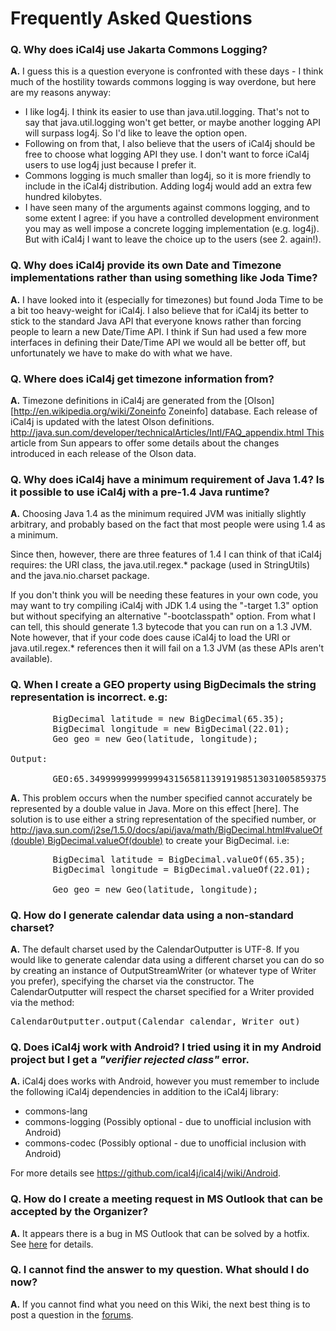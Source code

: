 # Frequently Asked Questions

### <strong>Q.</strong> Why does iCal4j use Jakarta Commons Logging?

<strong>A.</strong> I guess this is a question everyone is confronted with these days - I think much of the hostility towards commons logging is way overdone, but here are my reasons anyway: 
 
* I like log4j. I think its easier to use than java.util.logging. That's not to say that java.util.logging won't get better, or maybe another logging API will surpass log4j. So I'd like to leave the option open. 
* Following on from that, I also believe that the users of iCal4j should be free to choose what logging API they use. I don't want to force iCal4j users to use log4j just because I prefer it. 
* Commons logging is much smaller than log4j, so it is more friendly to include in the iCal4j distribution. Adding log4j would add an extra few hundred kilobytes. 
* I have seen many of the arguments against commons logging, and to some extent I agree: if you have a controlled development environment you may as well impose a concrete logging implementation (e.g. log4j). But with iCal4j I want to leave the choice up to the users (see 2. again!).



### <strong>Q.</strong> Why does iCal4j provide its own Date and Timezone implementations rather than using something like Joda Time?

<strong>A.</strong> I have looked into it (especially for timezones) but found Joda Time to be a bit too heavy-weight for iCal4j. I also believe that for iCal4j its better to stick to the standard Java API that everyone knows rather than forcing people to learn a new Date/Time API. I think if Sun had used a few more interfaces in defining their Date/Time API we would all be better off, but unfortunately we have to make do with what we have.


### <strong>Q.</strong> Where does iCal4j get timezone information from?

<strong>A.</strong> Timezone definitions in iCal4j are generated from the [Olson] [http://en.wikipedia.org/wiki/Zoneinfo Zoneinfo] database. Each release of iCal4j is updated with the latest Olson definitions. [http://java.sun.com/developer/technicalArticles/Intl/FAQ_appendix.html This](http://www.twinsun.com/tz/tz-link.htm) article from Sun appears to offer some details about the changes introduced in each release of the Olson data.


### <strong>Q.</strong> Why does iCal4j have a minimum requirement of Java 1.4? Is it possible to use iCal4j with a pre-1.4 Java runtime?

<strong>A.</strong> Choosing Java 1.4 as the minimum required JVM was initially slightly arbitrary, and probably based on the fact that most people were using 1.4 as a minimum. 
 
Since then, however, there are three features of 1.4 I can think of that iCal4j requires: the URI class, the java.util.regex.* package (used in StringUtils) and the java.nio.charset package. 
 
If you don't think you will be needing these features in your own code, you may want to try compiling iCal4j with JDK 1.4 using the "-target 1.3" option but without specifying an alternative "-bootclasspath" option. From what I can tell, this should generate 1.3 bytecode that you can run on a 1.3 JVM. Note however, that if your code does cause iCal4j to load the URI or java.util.regex.* references then it will fail on a 1.3 JVM (as these APIs aren't available).


### <strong>Q.</strong> When I create a GEO property using BigDecimals the string representation is incorrect. e.g:

<pre>
        BigDecimal latitude = new BigDecimal(65.35);
        BigDecimal longitude = new BigDecimal(22.01);
        Geo geo = new Geo(latitude, longitude);

Output:

        GEO:65.349999999999994315658113919198513031005859375;22.01000000000000156
</pre>

<strong>A.</strong> This problem occurs when the number specified cannot accurately be represented by a double value in Java. More on this effect [here]. The solution is to use either a string representation of the specified number, or [http://java.sun.com/j2se/1.5.0/docs/api/java/math/BigDecimal.html#valueOf(double) BigDecimal.valueOf(double)](http://java.sun.com/j2se/1.5.0/docs/api/java/math/BigDecimal.html#BigDecimal(double)) to create your BigDecimal. i.e:

<pre>
        BigDecimal latitude = BigDecimal.valueOf(65.35);
        BigDecimal longitude = BigDecimal.valueOf(22.01);
        
        Geo geo = new Geo(latitude, longitude);
</pre>


### <strong>Q.</strong> How do I generate calendar data using a non-standard charset?

<strong>A.</strong> The default charset used by the CalendarOutputter is UTF-8. If you would like to generate calendar data using a different charset you can do so by creating an instance of OutputStreamWriter (or whatever type of Writer you prefer), specifying the charset via the constructor. The CalendarOutputter will respect the charset specified for a Writer provided via the method:
<pre>CalendarOutputter.output(Calendar calendar, Writer out)</pre>


### <strong>Q.</strong> Does iCal4j work with Android? I tried using it in my Android project but I get a <em>"verifier rejected class"</em> error.

<strong>A.</strong> iCal4j does works with Android, however you must remember to include the following iCal4j dependencies in addition to the iCal4j library:

* commons-lang
* commons-logging (Possibly optional - due to unofficial inclusion with Android)
* commons-codec (Possibly optional - due to unofficial inclusion with Android)

For more details see https://github.com/ical4j/ical4j/wiki/Android.

### <strong>Q.</strong> How do I create a meeting request in MS Outlook that can be accepted by the Organizer?

<strong>A.</strong> It appears there is a bug in MS Outlook that can be solved by a hotfix. See [here](http://stackoverflow.com/questions/4349836/how-can-i-add-an-ics-meeting-automatically-to-the-organizers-calendar) for details.


### <strong>Q.</strong> I cannot find the answer to my question. What should I do now?

<strong>A.</strong> If you cannot find what you need on this Wiki, the next best thing is to post a question in the [forums](http://sourceforge.net/forum/?group_id=107024).
